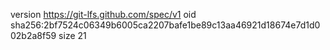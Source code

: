 version https://git-lfs.github.com/spec/v1
oid sha256:2bf7524c06349b6005ca2207bafe1be89c13aa46921d18674e7d1d002b2a8f59
size 21
